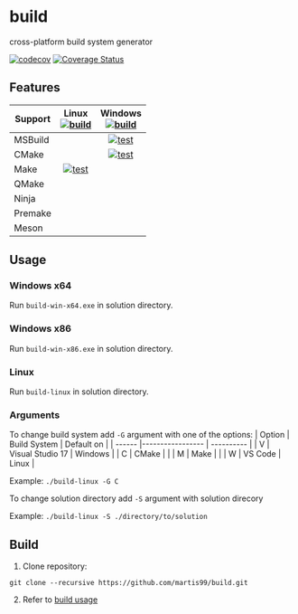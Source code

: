 # build

cross-platform build system generator 

[![codecov](https://codecov.io/github/martis99/build/branch/main/graph/badge.svg?token=YBT0AA2GPG)](https://codecov.io/github/martis99/build)
[![Coverage Status](https://coveralls.io/repos/github/martis99/build/badge.svg?branch=main)](https://coveralls.io/github/martis99/build?branch=main)

## Features

| Support | Linux <br> [![build](https://github.com/martis99/build/actions/workflows/build-linux.yml/badge.svg)](https://github.com/martis99/build/actions/workflows/build-linux.yml) | Windows <br> [![build](https://github.com/martis99/build/actions/workflows/build-windows.yml/badge.svg)](https://github.com/martis99/build/actions/workflows/build-windows.yml) |
| ----- | :-: | :-: |
MSBuild |     | [![test](https://github.com/martis99/build/actions/workflows/test-windows-msbuild.yml/badge.svg)](https://github.com/martis99/build/actions/workflows/test-windows-msbuild.yml) |
CMake   |     | [![test](https://github.com/martis99/build/actions/workflows/test-windows-cmake.yml/badge.svg)](https://github.com/martis99/build/actions/workflows/test-windows-cmake.yml) |
Make    | [![test](https://github.com/martis99/build/actions/workflows/test-linux-make.yml/badge.svg)](https://github.com/martis99/build/actions/workflows/test-linux-make.yml) |     |
QMake   |     |     |
Ninja   |     |     |
Premake |     |     |
Meson   |     |     |

## Usage

### Windows x64

Run `build-win-x64.exe` in solution directory.  

### Windows x86

Run `build-win-x86.exe` in solution directory.  

### Linux

Run `build-linux` in solution directory.  

### Arguments

To change build system add `-G` argument with one of the options:
| Option |   Build System   | Default on |
| ------ |----------------- | ---------- |
| V      | Visual Studio 17 | Windows    |
| C      | CMake            |            |
| M      | Make             |            |
| W      | VS Code          | Linux      |

Example: `./build-linux -G C`

To change solution directory add `-S` argument with solution direcory

Example: `./build-linux -S ./directory/to/solution`

## Build

1. Clone repository:
```
git clone --recursive https://github.com/martis99/build.git
```
2. Refer to [build usage](https://github.com/martis99/build#usage)
